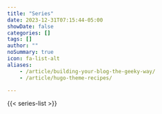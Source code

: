 ```yaml
---
title: "Series"
date: 2023-12-31T07:15:44-05:00
showDate: false
categories: []
tags: []
author: ""
noSummary: true
icon: fa-list-alt
aliases:
    - /article/building-your-blog-the-geeky-way/
    - /article/hugo-theme-recipes/

---
```


{{< series-list >}}
